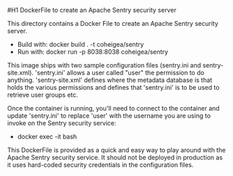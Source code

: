 #H1 DockerFile to create an Apache Sentry security server

This directory contains a Docker File to create an Apache Sentry security
server.

 * Build with: docker build . -t coheigea/sentry
 * Run with: docker run -p 8038:8038 coheigea/sentry

This image ships with two sample configuration files (sentry.ini and 
sentry-site.xml). 'sentry.ini' allows a user called "user" the permission to
do anything. 'sentry-site.xml' defines where the metadata database is that
holds the various permissions and defines that 'sentry.ini' is to be used
to retrieve user groups etc.

Once the container is running, you'll need to connect to the container and
update 'sentry.ini' to replace 'user' with the username you are using to
invoke on the Sentry security service:

 * docker exec -it <id> bash

This DockerFile is provided as a quick and easy way to play around with the
Apache Sentry security service. It should not be deployed in production as
it uses hard-coded security credentials in the configuration files.
